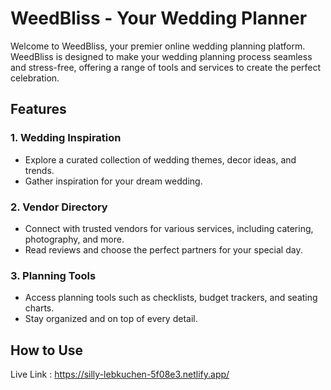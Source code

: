 # WeedBliss - Your Wedding Planner

Welcome to WeedBliss, your premier online wedding planning platform. WeedBliss is designed to make your wedding planning process seamless and stress-free, offering a range of tools and services to create the perfect celebration.

## Features

### 1. Wedding Inspiration
- Explore a curated collection of wedding themes, decor ideas, and trends.
- Gather inspiration for your dream wedding.

### 2. Vendor Directory
- Connect with trusted vendors for various services, including catering, photography, and more.
- Read reviews and choose the perfect partners for your special day.

### 3. Planning Tools
- Access planning tools such as checklists, budget trackers, and seating charts.
- Stay organized and on top of every detail.

## How to Use
Live Link : https://silly-lebkuchen-5f08e3.netlify.app/

